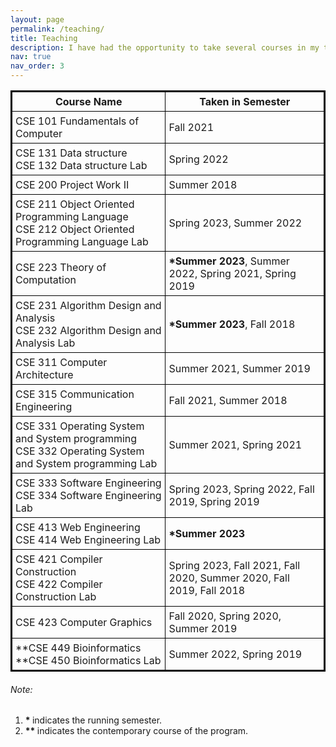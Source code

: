 ```yaml
---
layout: page
permalink: /teaching/
title: Teaching
description: I have had the opportunity to take several courses in my teaching career, which are listed below. I have mostly taken Compiler Construction, Theory of Computation, and Software Engineering in different semesters. However, I have enjoyed every course and endeavour to teach and learn new knowledge to the students.
nav: true
nav_order: 3
---
```

<style>
table {
  border-collapse: collapse;
  border: 2px solid black;
}

th, td {
  padding: 5px;
  border: 1px solid black;
}
</style>

<table style="width:100%">
  <tr>
    <th>Course Name</th>
    <th>Taken in Semester</th>
  </tr>
  <tr>
    <td>CSE 101 Fundamentals of Computer</td>
    <td>Fall 2021</td>
  </tr>
  <tr>
    <td>CSE 131 Data structure <br/>CSE 132 Data structure Lab</td>
    <td>Spring 2022</td>
  </tr>
  <tr>
    <td>CSE 200 Project Work II </td>
    <td>Summer 2018</td>
  </tr>
   <tr>
    <td>CSE 211 Object Oriented Programming Language <br/> CSE 212 Object Oriented Programming Language Lab</td>
    <td>Spring 2023, Summer 2022</td>
  </tr>
   <tr>
    <td>CSE 223 Theory of Computation</td>
    <td><b>*Summer 2023</b>, Summer 2022, Spring 2021, Spring 2019</td>
  </tr>
   <tr>
    <td>CSE 231 Algorithm Design and Analysis <br/> CSE 232 Algorithm Design and Analysis Lab</td>
    <td><b>*Summer 2023</b>, Fall 2018</td>
  </tr>
   <tr>
    <td>CSE 311 Computer Architecture</td>
    <td>Summer 2021, Summer 2019</td>
  </tr>
  <tr>
    <td>CSE 315 Communication Engineering</td>
    <td>Fall 2021, Summer 2018</td>
  </tr>
   <tr>
    <td>CSE 331 Operating System and System programming <br/>CSE 332 Operating System and System programming Lab </td>
    <td>Summer 2021, Spring 2021</td>
  </tr>
   <tr>
    <td>CSE 333 Software Engineering <br/> CSE 334 Software Engineering Lab</td>
    <td>Spring 2023, Spring 2022, Fall 2019, Spring 2019</td>
  </tr>
  <tr>
    <td>CSE 413 Web Engineering <br/>CSE 414 Web Engineering Lab</td>
    <td><b>*Summer 2023</b></td>
  </tr>
    <tr>
    <td>CSE 421 Compiler Construction <br/>CSE 422 Compiler Construction Lab</td>
    <td>Spring 2023, Fall 2021, Fall 2020, Summer 2020, Fall 2019, Fall 2018</td>
  </tr>
  <tr>
    <td>CSE 423 Computer Graphics </td>
    <td>Fall 2020, Spring 2020, Summer 2019</td>
  </tr>
   <tr>
    <td>**CSE 449 Bioinformatics <br/>**CSE 450 Bioinformatics Lab</td>
    <td>Summer 2022, Spring 2019</td>
  </tr>
</table>
<h6>Note:</h6>
<ol>
    <li id="footnote-1"><b> * </b> indicates the running semester.</li>
    <li id="footnote-2"><b> ** </b> indicates the contemporary course of the program.</li>
</ol>






